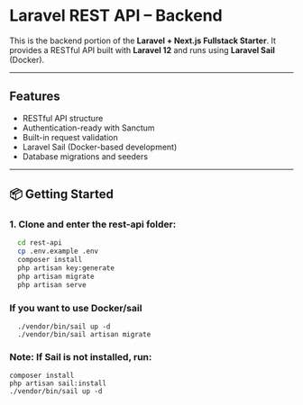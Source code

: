 # Laravel REST API – Backend

This is the backend portion of the **Laravel + Next.js Fullstack Starter**. It provides a RESTful API built with **Laravel 12** and runs using **Laravel Sail** (Docker).

---

## Features

-   RESTful API structure
-   Authentication-ready with Sanctum
-   Built-in request validation
-   Laravel Sail (Docker-based development)
-   Database migrations and seeders

---

## 📦 Getting Started

### 1. Clone and enter the rest-api folder:

```bash
  cd rest-api
  cp .env.example .env
  composer install
  php artisan key:generate
  php artisan migrate
  php artisan serve

```

### If you want to use Docker/sail

```
  ./vendor/bin/sail up -d
  ./vendor/bin/sail artisan migrate
```

### Note: If Sail is not installed, run:

```
composer install
php artisan sail:install
./vendor/bin/sail up -d
```

